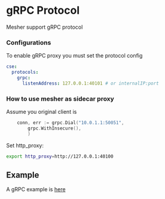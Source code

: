 # gRPC Protocol

Mesher support gRPC protocol

### Configurations
To enable gRPC proxy you must set the protocol config 
```yaml
cse:
  protocols:
    grpc:
      listenAddress: 127.0.0.1:40101 # or internalIP:port
```

### How to use mesher as sidecar proxy
Assume you original client is 
```go
	conn, err := grpc.Dial("10.0.1.1:50051",
		grpc.WithInsecure(),
		)
```
Set http_proxy:
```bash
export http_proxy=http://127.0.0.1:40100
```


## Example
A gRPC example is [here](https://github.com/go-mesh/mesher-examples/tree/master/protocol/grpc-go)
